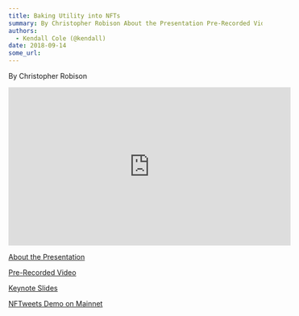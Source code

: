 ```yaml
---
title: Baking Utility into NFTs
summary: By Christopher Robison About the Presentation Pre-Recorded Video Keynote Slides NFTweets Demo on Mainnet
authors:
  - Kendall Cole (@kendall)
date: 2018-09-14
some_url: 
---
```


By Christopher Robison

<div align="center"><iframe width="560" height="315" src="https://drive.google.com/file/d/1mrDknRoUkYO1jKnUi_JT6zAO8AI3WALH/preview" frameborder="0" allow="encrypted-media" allowfullscreen></iframe></div>

[About the Presentation](https://github.com/ethberlin-hackathon/Talks-presentations/blob/master/resources/Baking_Utility_into_NFTs/WATCHME.md)

[Pre-Recorded Video](https://youtu.be/MzHUo-bOqiA)

[Keynote Slides](https://www.icloud.com/keynote/0DUPpjDqH9K3wnIY8ilClav9g#EthBerlin_-_Baking_Utility_NFTs_-_KEYNOTE)

[NFTweets Demo on Mainnet](http://nftweets.com/)